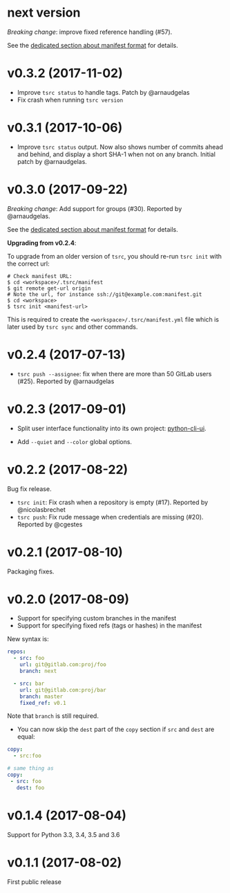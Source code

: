 # next version

*Breaking change*: improve fixed reference handling (#57).

See the [dedicated section about manifest format](ref/formats.md#repos) for details.

# v0.3.2 (2017-11-02)

* Improve `tsrc status` to handle tags. Patch by @arnaudgelas
* Fix crash when running `tsrc version`

# v0.3.1 (2017-10-06)

* Improve `tsrc status` output. Now also shows number of commits ahead and behind, and display a short SHA-1 when not on any branch. Initial patch by @arnaudgelas.

# v0.3.0 (2017-09-22)


*Breaking change*: Add support for groups (#30). Reported by @arnaudgelas.

See the [dedicated section about manifest format](ref/formats.md#groups) for details.

**Upgrading from v0.2.4**:

To upgrade from an older version of `tsrc`, you should re-run `tsrc init` with the correct url:

```console
# Check manifest URL:
$ cd <workspace>/.tsrc/manifest
$ git remote get-url origin
# Note the url, for instance ssh://git@example.com:manifest.git
$ cd <workspace>
$ tsrc init <manifest-url>
```

This is required to create the `<workspace>/.tsrc/manifest.yml` file which is later used by `tsrc sync` and other commands.


# v0.2.4 (2017-07-13)

* `tsrc push --assignee`: fix when there are more than 50 GitLab users (#25). Reported by @arnaudgelas

# v0.2.3 (2017-09-01)

* Split user interface functionality into its own project: [python-cli-ui](https://github.com/SuperTanker/python-cli-ui).

* Add `--quiet` and `--color` global options.

# v0.2.2 (2017-08-22)

Bug fix release.

* `tsrc init`: Fix crash when a repository is empty (#17). Reported by @nicolasbrechet
* `tsrc push`: Fix rude message when credentials are missing (#20). Reported by @cgestes

# v0.2.1 (2017-08-10)

Packaging fixes.


# v0.2.0 (2017-08-09)

* Support for specifying custom branches in the manifest
* Support for specifying fixed refs (tags or hashes) in the manifest

New syntax is:

```yaml
repos:
  - src: foo
    url: git@gitlab.com:proj/foo
    branch: next

  - src: bar
    url: git@gitlab.com:proj/bar
    branch: master
    fixed_ref: v0.1
```

Note that `branch` is still required.

* You can now skip the `dest` part of the `copy` section if `src` and `dest` are
  equal:

```yaml
copy:
  - src:foo

# same thing as
copy:
 - src: foo
   dest: foo
```


# v0.1.4 (2017-08-04)

Support for Python 3.3, 3.4, 3.5 and 3.6

# v0.1.1 (2017-08-02)

First public release
